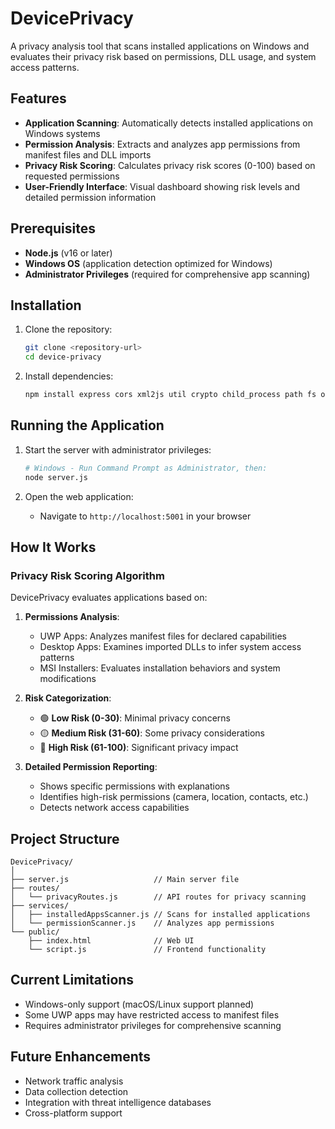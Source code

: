 # DevicePrivacy

A privacy analysis tool that scans installed applications on Windows and evaluates their privacy risk based on permissions, DLL usage, and system access patterns.

## Features

- **Application Scanning**: Automatically detects installed applications on Windows systems
- **Permission Analysis**: Extracts and analyzes app permissions from manifest files and DLL imports
- **Privacy Risk Scoring**: Calculates privacy risk scores (0-100) based on requested permissions
- **User-Friendly Interface**: Visual dashboard showing risk levels and detailed permission information

## Prerequisites

- **Node.js** (v16 or later)
- **Windows OS** (application detection optimized for Windows)
- **Administrator Privileges** (required for comprehensive app scanning)

## Installation

1. Clone the repository:
   ```bash
   git clone <repository-url>
   cd device-privacy
   ```

2. Install dependencies:
   ```bash
   npm install express cors xml2js util crypto child_process path fs os pe-library
   ```

## Running the Application

1. Start the server with administrator privileges:
   ```bash
   # Windows - Run Command Prompt as Administrator, then:
   node server.js
   ```

2. Open the web application:
   - Navigate to `http://localhost:5001` in your browser

## How It Works

### Privacy Risk Scoring Algorithm

DevicePrivacy evaluates applications based on:

1. **Permissions Analysis**:
   - UWP Apps: Analyzes manifest files for declared capabilities
   - Desktop Apps: Examines imported DLLs to infer system access patterns
   - MSI Installers: Evaluates installation behaviors and system modifications

2. **Risk Categorization**:
   - 🟢 **Low Risk (0-30)**: Minimal privacy concerns
   - 🟡 **Medium Risk (31-60)**: Some privacy considerations
   - 🔴 **High Risk (61-100)**: Significant privacy impact

3. **Detailed Permission Reporting**:
   - Shows specific permissions with explanations
   - Identifies high-risk permissions (camera, location, contacts, etc.)
   - Detects network access capabilities

## Project Structure

```
DevicePrivacy/
│
├── server.js                   // Main server file
├── routes/
│   └── privacyRoutes.js        // API routes for privacy scanning
├── services/
│   ├── installedAppsScanner.js // Scans for installed applications
│   └── permissionScanner.js    // Analyzes app permissions
└── public/
    ├── index.html              // Web UI
    └── script.js               // Frontend functionality
```

## Current Limitations

- Windows-only support (macOS/Linux support planned)
- Some UWP apps may have restricted access to manifest files
- Requires administrator privileges for comprehensive scanning

## Future Enhancements

- Network traffic analysis
- Data collection detection
- Integration with threat intelligence databases
- Cross-platform support